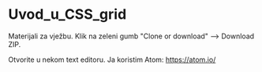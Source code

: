 # Uvod_u_CSS_grid

Materijali za vježbu. Klik na zeleni gumb "Clone or download" --> Download ZIP.

Otvorite u nekom text editoru. Ja koristim Atom: https://atom.io/
